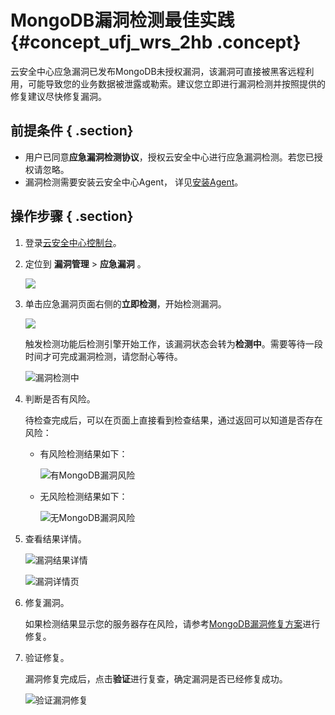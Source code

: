 # MongoDB漏洞检测最佳实践 {#concept_ufj_wrs_2hb .concept}

云安全中心应急漏洞已发布MongoDB未授权漏洞，该漏洞可直接被黑客远程利用，可能导致您的业务数据被泄露或勒索。建议您立即进行漏洞检测并按照提供的修复建议尽快修复漏洞。

## 前提条件 { .section}

-   用户已同意**应急漏洞检测协议**，授权云安全中心进行应急漏洞检测。若您已授权请忽略。
-   漏洞检测需要安装云安全中心Agent， 详见[安装Agent](../../../../../intl.zh-CN/接入云安全中心/安装Agent.md#)。

## 操作步骤 { .section}

1.  登录[云安全中心控制台](https://yundun.console.aliyun.com/?p=sas)。
2.  定位到 **漏洞管理** \> **应急漏洞** 。

    ![](http://static-aliyun-doc.oss-cn-hangzhou.aliyuncs.com/assets/img/149031/155487602842089_zh-CN.png)

3.  单击应急漏洞页面右侧的**立即检测**，开始检测漏洞。

    ![](http://static-aliyun-doc.oss-cn-hangzhou.aliyuncs.com/assets/img/149031/155487602842090_zh-CN.png)

    触发检测功能后检测引擎开始工作，该漏洞状态会转为**检测中**。需要等待一段时间才可完成漏洞检测，请您耐心等待。

    ![](images/41416_zh-CN.png "漏洞检测中")

4.  判断是否有风险。

    待检查完成后，可以在页面上直接看到检查结果，通过返回可以知道是否存在风险：

    -   有风险检测结果如下：

        ![](images/41418_zh-CN.png "有MongoDB漏洞风险")

    -   无风险检测结果如下：

        ![](images/41417_zh-CN.png "无MongoDB漏洞风险")

5.  查看结果详情。

    ![](images/41419_zh-CN.png "漏洞结果详情")

    ![](images/41420_zh-CN.png "漏洞详情页")

6.  修复漏洞。

    如果检测结果显示您的服务器存在风险，请参考[MongoDB漏洞修复方案](https://helpcdn.aliyun.com/knowledge_detail/112025.html)进行修复。

7.  验证修复。

    漏洞修复完成后，点击**验证**进行复查，确定漏洞是否已经修复成功。

    ![](images/41423_zh-CN.png "验证漏洞修复")


